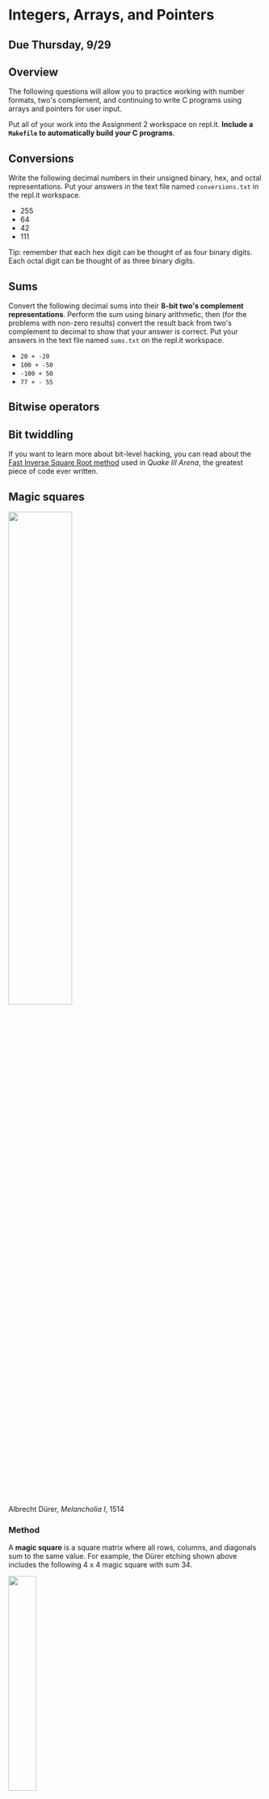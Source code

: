 # Integers, Arrays, and Pointers

## Due Thursday, 9/29

## Overview

The following questions will allow you to practice working with number formats, two's complement, and continuing to write C programs using arrays and pointers for user input.

Put all of your work into the Assignment 2 workspace on repl.it. **Include a `Makefile` to automatically build your C programs**.

## Conversions

Write the following decimal numbers in their unsigned binary, hex, and octal representations. Put your answers in the text file named `conversions.txt` in
the repl.it workspace.

- 255
- 64
- 42
- 111

Tip: remember that each hex digit can be thought of as four binary digits. Each octal digit can be thought of as three binary digits.

## Sums

Convert the following decimal sums into their **8-bit two's complement representations**. Perform the sum using binary arithmetic, then
(for the problems with non-zero results) convert the result back from two's complement to decimal to show that your answer is correct. Put your
answers in the text file named `sums.txt` on the repl.it workspace.

- `20 + -20`
- `100 + -50`
- `-100 + 50`
- `77 + - 55`

## Bitwise operators



## Bit twiddling

If you want to learn more about bit-level hacking, you can read about the [Fast Inverse Square Root method](https://en.wikipedia.org/wiki/Fast_inverse_square_root) used in *Quake III Arena*, the greatest piece of code ever written.


## Magic squares

<img src="https://upload.wikimedia.org/wikipedia/commons/thumb/1/18/D%C3%BCrer_Melancholia_I.jpg/1280px-D%C3%BCrer_Melancholia_I.jpg" width="50%" />

Albrecht Dürer, *Melancholia I*, 1514

### Method

A **magic square** is a square matrix where all rows, columns, and diagonals sum to the same value. For example, the Dürer etching shown above includes the following 4 x 4 magic square with sum 34.

<img src="https://upload.wikimedia.org/wikipedia/commons/7/7e/Albrecht_D%C3%BCrer_-_Melencolia_I_%28detail%29.jpg" width="33%" />

There are a number of methods, some of ancient origin, for generating magic squares. [The Wikipedia article has extensive information](https://en.wikipedia.org/wiki/Magic_square). The most well-known is called the **Siamese method**. It was brought to Europe by the French diplomat
Simon de la Loubère in 1688 who learned of it during his trip as an ambassador to the Kingdom of Siam. The method probably originated in India; 
De la Loubère returned from Siam with documents describing other aspects of Indian science, including some of the first information on Indian
astronomy ever brought to Europe. Again, [Wikipedia has you
covered](https://en.wikipedia.org/wiki/Siamese_method) if you want more details.

The Siamese method generates an *n* x *n* magic square where *n* is odd. By default, the square is filled with the numbers from 1 to *n*<sup>2</sup>.

The method proceeds as follows:

1. Initialize the empty *n* x *n* square.

2. Start in the center of the top row and place a 1 there.

3. Move **up and to the right** to find the next square to fill. If moving up and to the right moves you off of the grid, wrap around to the other side.

4. If moving up and to the right would cause you to land on a square that is already occupied, move down by one square instead of moving up and right.

5. Continue this process, placing the numbers in sequential order until the entire square is filled.

Here is the illustration of the 3 x 3 square:

<img src="https://upload.wikimedia.org/wikipedia/commons/7/77/SiameseMethod.gif" width="33%" />

Here is an explanation of the first five steps:

1. Place a 1 in the center of the top row.

2. Move up and to the right, wrapping around to the bottom to place 2 in the lower-right square.

3. Move up and to the right, wrapping around to the left side to place 3 in the middle-left position.

4. Moving up and to the right from the 3 square would land on the 1 square, so move down one square instead and place 4 in the bottom left square.

5. Move up and right from the 4 square to place 5 in the center position.

And so forth.

### Code

Write a program called `magic.c` that uses a 2-D array to implement the Siamese method for constructing magic squares.

- Use `scanf` to read the value of *n* from the terminal. If *n* is not odd, exit the program immediately.

- Initialize an *n* by *n* 2-D array of `int` values.

- Loop through the values 1 to *n*<sup>2</sup>, placing each in the appropriate position according to the magic square rules. Always start in the center of the top row.

- Print the complete square at the end.

Wrapping around the square while moving up and right is relatively easy. The following pseudocode uses two variables, `row` and `col` to keep track of the next position to fill. The steps calculate the next position that would be obtained by moving up and right (wrapping around if necessary), then either place the next value there, or move down if the up-and-right position is occupied.

```
int row = 0;
int col = n / 2;

for (int i = 1; i <= n * n; i++) {

  // Calculate the position that would be found if we moved up
  // and right, wrapping around if necessary

  // Check if that square is occupied
  
  // If it's not, put the current value of i there and
  // update row and col to the new position
  
  // If it is occupied, move down instead, put the current
  // value of i there, and update row and col
  
}

// Print the complete square
```

### Treblecross

**Treblecross** is a one-dimensional tic-tac-toe variant. Both players take turns marking X's on a line of *n* squares. The object is to be the first player
to complete a grouping of three X's:

<img src="https://upload.wikimedia.org/wikipedia/commons/thumb/b/b4/Treblecross.svg/440px-Treblecross.svg.png" width="20%" />

Implement a C program to play Treblecross. Your program should

- Prompt for the size of the playing array using `scanf`
- Quit if the input value is negative.
- Allocate an appropriately sized 1-D array of `char`.
- Print the board and read input on each turn. You can decide how to print the board, but make it legible.
- Successfully alternate between the two players.
- Detect the winning condition and declare the appropriate player the winner.

The easiest way to check for a win is to loop over the array and check if `a[i]`, `a[i + 1]`, and `a[i + 2]` are all X's.

```
if (a[i] == 'X' && a[i + 1] == 'X' && a[i + 2] == 'X') {
  // Winner, winner, chicken dinner
}
```

But pay attention to the end of the array!
